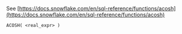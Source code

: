 See [https://docs.snowflake.com/en/sql-reference/functions/acosh](https://docs.snowflake.com/en/sql-reference/functions/acosh)
```
ACOSH( <real_expr> )
```
